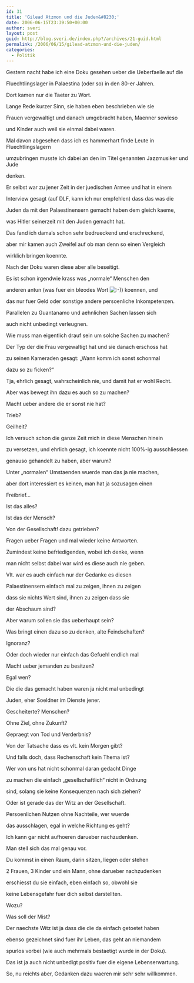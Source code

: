 ```yaml
---
id: 31
title: 'Gilead Atzmon und die Juden&#8230;'
date: 2006-06-15T23:39:50+00:00
author: sveri
layout: post
guid: http://blog.sveri.de/index.php?/archives/21-guid.html
permalink: /2006/06/15/gilead-atzmon-und-die-juden/
categories:
  - Politik
---
```

Gestern nacht habe ich eine Doku gesehen ueber die Ueberfaelle auf die
  
Fluechtlingslager in Palaestina (oder so) in den 80-er Jahren.

Dort kamen nur die Taeter zu Wort.

Lange Rede kurzer Sinn, sie haben eben beschrieben wie sie 
  
Frauen vergewaltigt und danach umgebracht haben, Maenner sowieso
  
und Kinder auch weil sie einmal dabei waren.
  
Mal davon abgesehen dass ich es hammerhart finde Leute in Fluechtlingslagern
  
umzubringen musste ich dabei an den im Titel genannten Jazzmusiker und Jude 
  
denken.

Er selbst war zu jener Zeit in der juedischen Armee und hat in einem
  
Interview gesagt (auf DLF, kann ich nur empfehlen) dass das was die
  
Juden da mit den Palaestinensern gemacht haben dem gleich kaeme, 
  
was Hitler seinerzeit mit den Juden gemacht hat.

Das fand ich damals schon sehr bedrueckend und erschreckend, 
  
aber mir kamen auch Zweifel auf ob man denn so einen Vergleich
  
wirklich bringen koennte.

Nach der Doku waren diese aber alle beseitigt.

Es ist schon irgendwie krass was &#8222;normale&#8220; Menschen den 
  
anderen antun (was fuer ein bleodes Wort <img src="http://blog.sveri.net/templates/default/img/emoticons/smile.png" alt=":-)" style="display: inline; vertical-align: bottom;" class="emoticon" />) koennen, und
  
das nur fuer Geld oder sonstige andere persoenliche Inkompetenzen.

Parallelen zu Guantanamo und aehnlichen Sachen lassen sich
  
auch nicht unbedingt verleugnen.

Wie muss man eigentlich drauf sein um solche Sachen zu machen?

Der Typ der die Frau vergewaltigt hat und sie danach erschoss hat
  
zu seinen Kameraden gesagt: &#8222;Wann komm ich sonst schonmal
  
dazu so zu ficken?&#8220;

Tja, ehrlich gesagt, wahrscheinlich nie, und damit hat er wohl Recht.
  
Aber was bewegt ihn dazu es auch so zu machen?
  
Macht ueber andere die er sonst nie hat?
  
Trieb?
  
Geilheit?

Ich versuch schon die ganze Zeit mich in diese Menschen hinein
  
zu versetzen, und ehrlich gesagt, ich koennte nicht 100%-ig ausschliessen
  
genauso gehandelt zu haben, aber warum?

Unter &#8222;normalen&#8220; Umstaenden wuerde man das ja nie machen, 
  
aber dort interessiert es keinen, man hat ja sozusagen einen
  
Freibrief&#8230;

Ist das alles?
  
Ist das der Mensch?
  
Von der Gesellschaft! dazu getrieben?

Fragen ueber Fragen und mal wieder keine Antworten.
  
Zumindest keine befriedigenden, wobei ich denke, wenn
  
man nicht selbst dabei war wird es diese auch nie geben.

Vlt. war es auch einfach nur der Gedanke es diesen
  
Palaestinensern einfach mal zu zeigen, ihnen zu zeigen
  
dass sie nichts Wert sind, ihnen zu zeigen dass sie
  
der Abschaum sind?

Aber warum sollen sie das ueberhaupt sein?
  
Was bringt einen dazu so zu denken, alte Feindschaften?
  
Ignoranz?

Oder doch wieder nur einfach das Gefuehl endlich mal
  
Macht ueber jemanden zu besitzen?
  
Egal wen?

Die die das gemacht haben waren ja nicht mal unbedingt
  
Juden, eher Soeldner im Dienste jener.

Gescheiterte? Menschen?
  
Ohne Ziel, ohne Zukunft?
  
Gepraegt von Tod und Verderbnis?
  
Von der Tatsache dass es vlt. kein Morgen gibt?
  
Und falls doch, dass Rechenschaft kein Thema ist?

Wer von uns hat nicht schonmal daran gedacht Dinge
  
zu machen die einfach &#8222;gesellschaftlich&#8220; nicht in Ordnung
  
sind, solang sie keine Konsequenzen nach sich ziehen?

Oder ist gerade das der Witz an der Gesellschaft.
  
Persoenlichen Nutzen ohne Nachteile, wer wuerde 
  
das ausschlagen, egal in welche Richtung es geht?

Ich kann gar nicht aufhoeren darueber nachzudenken.

Man stell sich das mal genau vor.
  
Du kommst in einen Raum, darin sitzen, liegen oder stehen
  
2 Frauen, 3 Kinder und ein Mann, ohne darueber nachzudenken
  
erschiesst du sie einfach, eben einfach so, obwohl sie 
  
keine Lebensgefahr fuer dich selbst darstellten.
  
Wozu?
  
Was soll der Mist?

Der naechste Witz ist ja dass die die da einfach getoetet haben
  
ebenso gezeichnet sind fuer ihr Leben, das geht an niemandem
  
spurlos vorbei (wie auch mehrmals bestaetigt wurde in der Doku).
  
Das ist ja auch nicht unbedigt positiv fuer die eigene Lebenserwartung.

So, nu reichts aber, Gedanken dazu waeren mir sehr sehr willkommen.